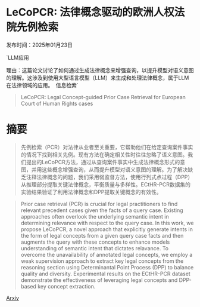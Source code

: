 # LeCoPCR: 法律概念驱动的欧洲人权法院先例检索

发布时间：2025年01月23日

`LLM应用

理由：这篇论文讨论了如何通过生成法律概念来增强查询，以提升模型对语义意图的理解。这涉及到使用大型语言模型（LLM）来生成和处理法律概念，属于LLM在法律领域的应用。` `信息检索`

> LeCoPCR: Legal Concept-guided Prior Case Retrieval for European Court of Human Rights cases

# 摘要

> 先例检索（PCR）对法律从业者至关重要，它帮助他们在给定查询案件事实的情况下找到相关先例。现有方法在确定相关性时往往忽略了语义意图。我们提出的LeCoPCR方法，通过从查询案件事实中生成法律概念形式的意图，并用这些概念增强查询，从而提升模型对语义意图的理解。为了解决缺乏注释法律概念的问题，我们采用弱监督方法，使用行列式点过程（DPP）从推理部分提取关键法律概念，平衡质量与多样性。ECtHR-PCR数据集的实验结果验证了利用法律概念和DPP提取关键概念的有效性。

> Prior case retrieval (PCR) is crucial for legal practitioners to find relevant precedent cases given the facts of a query case. Existing approaches often overlook the underlying semantic intent in determining relevance with respect to the query case. In this work, we propose LeCoPCR, a novel approach that explicitly generate intents in the form of legal concepts from a given query case facts and then augments the query with these concepts to enhance models understanding of semantic intent that dictates relavance. To overcome the unavailability of annotated legal concepts, we employ a weak supervision approach to extract key legal concepts from the reasoning section using Determinantal Point Process (DPP) to balance quality and diversity. Experimental results on the ECtHR-PCR dataset demonstrate the effectiveness of leveraging legal concepts and DPP-based key concept extraction.

[Arxiv](https://arxiv.org/abs/2501.14114)
